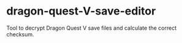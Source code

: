 # dragon-quest-V-save-editor
Tool to decrypt Dragon Quest V save files and calculate the correct checksum.
